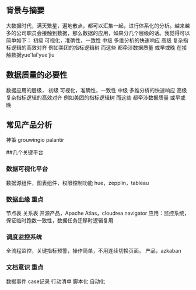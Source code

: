 ## 背景与摘要
大数据时代，满天繁星，遍地散点，都可以汇集一起，进行体系化的分析。越来越多的公司职员会接触到数据，那么数据的应用，如果分几个层级的话。我觉得可以简单如下：
初级 可视化，准确性，一致性
中级 多维分析的快速响应
高级 复杂指标逻辑的高效对齐 例如美团的指标逻辑树
而这些 都牵涉数据质量 或早或晚
在接触数据yue'lai'yue'jiu
## 数据质量的必要性
数据应用的层级，
初级 可视化，准确性，一致性
中级 多维分析的快速响应
高级 复杂指标逻辑的高效对齐 例如美团的指标逻辑树
而这些 都牵涉数据质量 或早或晚

## 常见产品分析
神策
grouwingio
palantir

##几个关键平台
### 数据可视化平台
数据源组件，图表组件，权限控制功能
hue，zepplin，tableau

### 数据血缘 重点
节点表
关系表
开源产品，Apache Atlas，cloudrea navigator
应用：监控系统，保证临时跑数一致性，数据任务迁移时逻辑复用

### 调度监控系统
全流程监控，关键指标预警，操作简单，不用连续切换页面。
产品，azkaban

### 文档意识 重点
数据事件
case记录
行动清单 脚本化 自动化